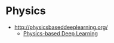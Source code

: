 # Physics

* http://physicsbaseddeeplearning.org/
    * [Physics-based Deep Learning](https://arxiv.org/pdf/2109.05237.pdf)
